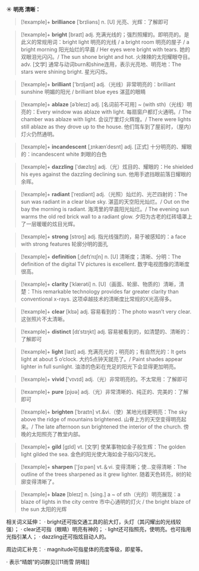 ☀ <span class="category">**明亮 清晰：**</span>
>[!example]+ <span class="vocabulary">**brilliance**</span> [ˈbrɪliəns]
> <span class="definition">n. [U] 光亮、光辉：</span>了解即可

>[!example]+ <span class="vocabulary">**bright**</span> [braɪt] 
> <span class="definition">adj. 充满光线的；强烈照耀的。即明亮的。是此义的常规用词：</span>bright light 明亮的光线 / a bright room 明亮的屋子 / a bright morning 阳光灿烂的早晨 / Her eyes were bright with tears. 她的双眼泪光闪闪。/ The sun shone bright and hot. 火辣辣的太阳耀眼夺目。<span class="definition">adv. [文学] 通常与动词burn和shine连用，表示光亮地、明亮地：</span>The stars were shining bright. 星光闪烁。

>[!example]+ <span class="vocabulary">**brilliant**</span> ['brɪljənt] 
> <span class="definition">adj.（光线）非常明亮的：</span>brilliant sunshine 明媚的阳光 / brilliant blue eyes 湛蓝的眼睛
     
>[!example]+ <span class="vocabulary">**ablaze**</span> [əˈbleɪz]
> <span class="definition">adj. [名词前不可用] ~ (with sth)（光线）明亮的：</span>Every window was ablaze with light. 每扇窗户都灯火通明。/ The chamber was ablaze with light. 会议厅里灯火辉煌。/ There were lights still ablaze as they drove up to the house. 他们驾车到了屋前时，（屋内）灯火仍然通明。

>[!example]+ <span class="vocabulary">**incandescent**</span> [ˌɪnkænˈdesnt]
> <span class="definition">adj. [正式] 十分明亮的、耀眼的：</span>incandescent white 刺眼的白色         

>[!example]+ <span class="vocabulary">**dazzling**</span> [ˈdæzlɪŋ]
> <span class="definition">adj.（光）炫目的、耀眼的：</span>He shielded his eyes against the dazzling declining sun. 他用手遮挡眼前落日耀眼的余晖。
           
>[!example]+ <span class="vocabulary">**radiant**</span> [ˈreɪdiənt]
> <span class="definition">adj.（光照）灿烂的、光芒四射的：</span>The sun was radiant in a clear blue sky. 湛蓝的天空阳光灿烂。/ Out on the bay the morning is radiant. 海湾里的早晨阳光灿烂。/ The evening sun warms the old red brick wall to a radiant glow. 夕阳为古老的红砖墙罩上了一层暖暖的炫目光辉。

>[!example]+ <span class="vocabulary">**strong**</span> [strɒŋ] 
> <span class="definition">adj. 指光线强烈的，易于被感知的：</span>a face with strong features 轮廓分明的面孔

>[!example]+ <span class="vocabulary">**definition**</span> [ˌdefɪˈnɪʃn]
> <span class="definition">n. [U] 清晰度；清晰、分明：</span>The definition of the digital TV pictures is excellent. 数字电视图像的清晰度很高。

>[!example]+ <span class="vocabulary">**clarity**</span> [ˈklærəti]
> <span class="definition">n. [U]（画面、轮廓、物质的）清晰，清楚：</span>This remarkable technology provides far greater clarity than conventional x-rays. 这项卓越技术的清晰度比常规的X光高得多。

>[!example]+ <span class="vocabulary">**clear**</span> [klɪə] 
> <span class="definition">adj. 容易看到的：</span>The photo wasn’t very clear. 这张照片不太清晰。
           
>[!example]+ <span class="vocabulary">**distinct**</span> [dɪˈstɪŋkt]
> <span class="definition">adj. 容易被看到的，如清楚的、清晰的：</span>了解即可

>[!example]+ <span class="vocabulary">**light**</span> [laɪt] 
> <span class="definition">adj. 充满亮光的；明亮的；有自然光的：</span>It gets light at about 5 o’clock. 大约5点钟天就亮了。/ Paint shades appear lighter in full sunlight. 油漆的色彩在充足的阳光下会显得更加明亮。

>[!example]+ <span class="vocabulary">**vivid**</span> ['vɪvɪd] 
> <span class="definition">adj.（光）非常明亮的。不太常用：</span>了解即可

>[!example]+ <span class="vocabulary">**pure**</span> [pjʊə] 
> <span class="definition">adj.（光）非常清晰的、纯正的、完美的：</span>了解即可
                      
>[!example]+ <span class="vocabulary">**brighten**</span> [ˈbraɪtn]
> <span class="definition">vt.&vi.（使）某地光线更明亮：</span>The sky above the ridge of mountains brightened. 山脊上方的天空变得明亮起来。/ The late afternoon sun brightened the interior of the church. 傍晚的太阳照亮了教堂内部。

>[!example]+ <span class="vocabulary">**gild**</span> [gɪld]
> <span class="definition">vt. [文学] 使某事物如金子般生辉：</span>The golden light gilded the sea. 金色的阳光使大海如金子般闪闪发光。

>[!example]+ <span class="vocabulary">**sharpen**</span> ['ʃɑːpən] 
> <span class="definition">vt.＆vi. 变得清晰；使…变得清晰：</span>The outline of the trees sharpened as it grew lighter. 随着天色转亮，树的轮廓变得清晰了。
           
>[!example]+ <span class="vocabulary">**blaze**</span> [bleɪz]
> <span class="definition">n. [sing.] a ~ of sth（光的）明亮展现：</span>a blaze of lights in the city centre 市中心通明的灯火 / the bright blaze of the sun 太阳的光辉

相关词义延伸：
· bright还可指交通工具的前大灯，头灯（其闪耀出的光线较强）；
· clear还可指（眼睛）明亮有神的；
· light还可指照亮，使明亮。也可指用光指引某人；
· dazzling还可指炫目动人的。

周边词汇补充：
· magnitude可指星体的亮度等级，即星等。

· 表示“晴朗”的词群见[[11雨雪 阴晴]]
